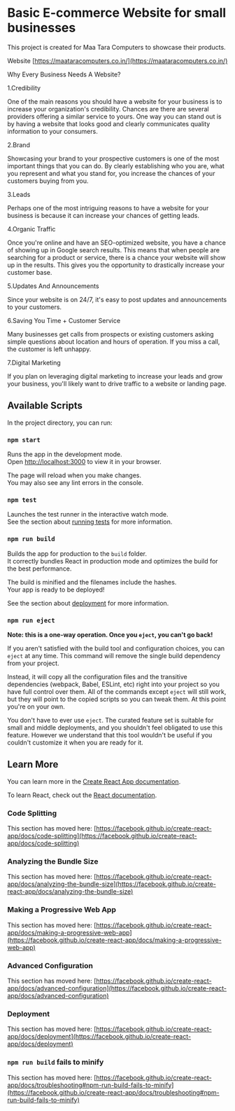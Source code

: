 # Basic E-commerce Website for small businesses 

This project is created for Maa Tara Computers to showcase their products.

Website [https://maataracomputers.co.in/](https://maataracomputers.co.in/)

Why Every Business Needs A Website?

1.Credibility

One of the main reasons you should have a website for your business is to increase your organization's credibility. Chances are there are several providers offering a similar service to yours. One way you can stand out is by having a website that looks good and clearly communicates quality information to your consumers.

2.Brand

Showcasing your brand to your prospective customers is one of the most important things that you can do. By clearly establishing who you are, what you represent and what you stand for, you increase the chances of your customers buying from you.

3.Leads

Perhaps one of the most intriguing reasons to have a website for your business is because it can increase your chances of getting leads.

4.Organic Traffic 

Once you're online and have an SEO-optimized website, you have a chance of showing up in Google search results. This means that when people are searching for a product or service, there is a chance your website will show up in the results. This gives you the opportunity to drastically increase your customer base.

5.Updates And Announcements

Since your website is on 24/7, it's easy to post updates and announcements to your customers. 

6.Saving You Time + Customer Service

Many businesses get calls from prospects or existing customers asking simple questions about location and hours of operation. If you miss a call, the customer is left unhappy.

7.Digital Marketing

If you plan on leveraging digital marketing to increase your leads and grow your business, you'll likely want to drive traffic to a website or landing page.

## Available Scripts

In the project directory, you can run:

### `npm start`

Runs the app in the development mode.\
Open [http://localhost:3000](http://localhost:3000) to view it in your browser.

The page will reload when you make changes.\
You may also see any lint errors in the console.

### `npm test`

Launches the test runner in the interactive watch mode.\
See the section about [running tests](https://facebook.github.io/create-react-app/docs/running-tests) for more information.

### `npm run build`

Builds the app for production to the `build` folder.\
It correctly bundles React in production mode and optimizes the build for the best performance.

The build is minified and the filenames include the hashes.\
Your app is ready to be deployed!

See the section about [deployment](https://facebook.github.io/create-react-app/docs/deployment) for more information.

### `npm run eject`

**Note: this is a one-way operation. Once you `eject`, you can't go back!**

If you aren't satisfied with the build tool and configuration choices, you can `eject` at any time. This command will remove the single build dependency from your project.

Instead, it will copy all the configuration files and the transitive dependencies (webpack, Babel, ESLint, etc) right into your project so you have full control over them. All of the commands except `eject` will still work, but they will point to the copied scripts so you can tweak them. At this point you're on your own.

You don't have to ever use `eject`. The curated feature set is suitable for small and middle deployments, and you shouldn't feel obligated to use this feature. However we understand that this tool wouldn't be useful if you couldn't customize it when you are ready for it.

## Learn More

You can learn more in the [Create React App documentation](https://facebook.github.io/create-react-app/docs/getting-started).

To learn React, check out the [React documentation](https://reactjs.org/).

### Code Splitting

This section has moved here: [https://facebook.github.io/create-react-app/docs/code-splitting](https://facebook.github.io/create-react-app/docs/code-splitting)

### Analyzing the Bundle Size

This section has moved here: [https://facebook.github.io/create-react-app/docs/analyzing-the-bundle-size](https://facebook.github.io/create-react-app/docs/analyzing-the-bundle-size)

### Making a Progressive Web App

This section has moved here: [https://facebook.github.io/create-react-app/docs/making-a-progressive-web-app](https://facebook.github.io/create-react-app/docs/making-a-progressive-web-app)

### Advanced Configuration

This section has moved here: [https://facebook.github.io/create-react-app/docs/advanced-configuration](https://facebook.github.io/create-react-app/docs/advanced-configuration)

### Deployment

This section has moved here: [https://facebook.github.io/create-react-app/docs/deployment](https://facebook.github.io/create-react-app/docs/deployment)

### `npm run build` fails to minify

This section has moved here: [https://facebook.github.io/create-react-app/docs/troubleshooting#npm-run-build-fails-to-minify](https://facebook.github.io/create-react-app/docs/troubleshooting#npm-run-build-fails-to-minify)

